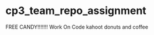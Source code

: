 cp3_team_repo_assignment
========================
FREE CANDY!!!!!!!
Work On Code 
kahoot
donuts and coffee
